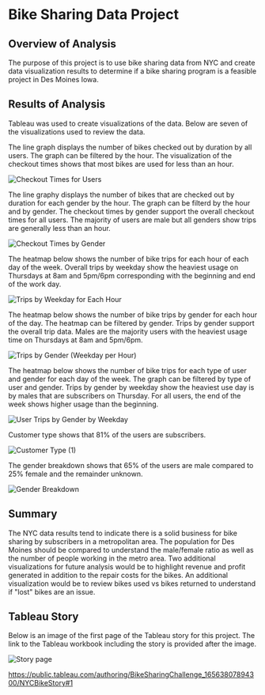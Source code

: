 # Bike Sharing Data Project

## Overview of Analysis

The purpose of this project is to use bike sharing data from NYC and create data visualization results to determine if a bike sharing program is a feasible project in Des Moines Iowa.

## Results of Analysis

Tableau was used to create visualizations of the data.  Below are seven of the visualizations used to review the data.


The line graph displays the number of bikes checked out by duration by all users.  The graph can be filtered by the hour. The visualization of the checkout times shows that most bikes are used for less than an hour.

![Checkout Times for Users](https://user-images.githubusercontent.com/100876517/176071474-0db7907a-f9f2-4b03-ba4a-4b84ec25da34.png)

The line graphy displays the number of bikes that are checked out by duration for each gender by the hour.  The graph can be filterd by the hour and by gender.  The checkout times by gender support the overall checkout times for all users.  The majority of users are male but all genders show trips are generally less than an hour.

![Checkout Times by Gender](https://user-images.githubusercontent.com/100876517/176073148-35857f62-7c1f-448c-860b-d86b09a1697d.png)

The heatmap below shows the number of bike trips for each hour of each day of the week.  Overall trips by weekday show the heaviest usage on Thursdays at 8am and 5pm/6pm corresponding with the beginning and end of the work day.

![Trips by Weekday for Each Hour](https://user-images.githubusercontent.com/100876517/176073175-de46cb4d-61b2-4d52-90e8-df5b614b8b4e.png)

The heatmap below shows the number of bike trips by gender for each hour of the day.  The heatmap can be filtered by gender.  Trips by gender support the overall trip data.  Males are the majority users with the heaviest usage time on Thursdays at 8am and 5pm/6pm.

![Trips by Gender (Weekday per Hour)](https://user-images.githubusercontent.com/100876517/176073204-c843eaea-99b3-4886-a03a-1e1e80dffc18.png)

The heatmap below shows the number of bike trips for each type of user and gender for each day of the week.  The graph can be filtered by type of user and gender.  Trips by gender by weekday show the heaviest use day is by males that are subscribers on Thursday.  For all users, the end of the week shows higher usage than the beginning.

![User Trips by Gender by Weekday](https://user-images.githubusercontent.com/100876517/176073320-ddaed370-e736-48f4-a3e6-faebdfc37812.png)

Customer type shows that 81% of the users are subscribers.

![Customer Type (1)](https://user-images.githubusercontent.com/100876517/176073345-306b5222-a6f2-4d57-bb4e-f8b12a72cb71.png)

The gender breakdown shows that 65% of the users are male compared to 25% female and the remainder unknown.

![Gender Breakdown](https://user-images.githubusercontent.com/100876517/176073366-f8cd98f8-3022-4e72-bd89-0ed6b9b026bc.png)

## Summary 

The NYC data results tend to indicate there is a solid business for bike sharing by subscribers in a metropolitan area.  The population for Des Moines should be compared to understand the male/female ratio as well as the number of people working in the metro area.  Two additional visualizations for future analysis would be to highlight revenue and profit generated in addition to the repair costs for the bikes.  An additional visualization would be to review bikes used vs bikes returned to understand if "lost" bikes are an issue.


## Tableau Story

Below is an image of the first page of the Tableau story for this project.  The link to the Tableau workbook including the story is provided after the image.

![Story page](https://user-images.githubusercontent.com/100876517/176073402-c6ac0335-dcca-4918-b33c-3f34453f8388.png)




https://public.tableau.com/authoring/BikeSharingChallenge_16563807894300/NYCBikeStory#1
